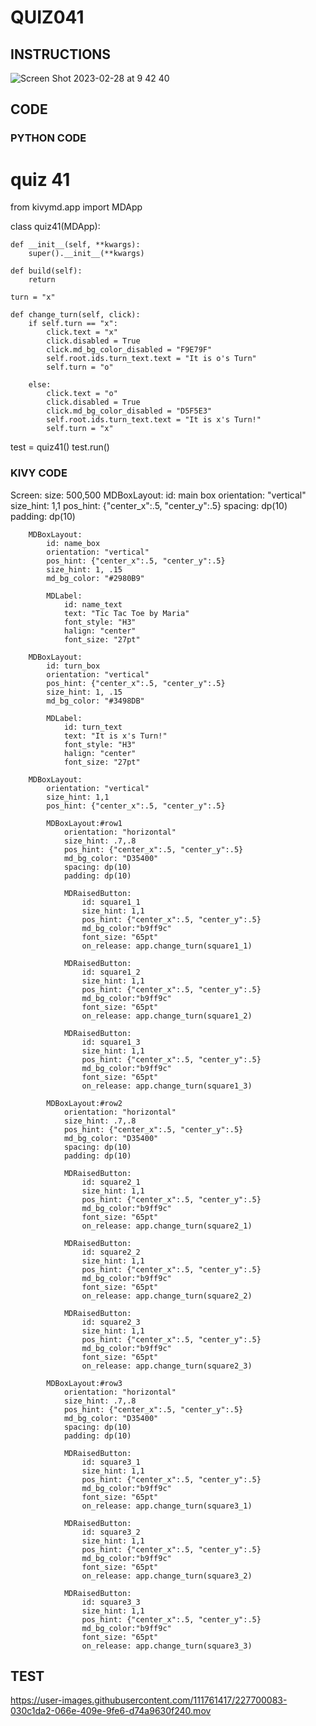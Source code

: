 # QUIZ041

## INSTRUCTIONS
![Screen Shot 2023-02-28 at 9 42 40](https://user-images.githubusercontent.com/111761417/221722596-9aee9b01-63ff-4196-8c27-627898dce29a.png)

## CODE

### PYTHON CODE
# quiz 41

from kivymd.app import MDApp


class quiz41(MDApp):

    def __init__(self, **kwargs):
        super().__init__(**kwargs)

    def build(self):
        return

    turn = "x"

    def change_turn(self, click):
        if self.turn == "x":
            click.text = "x"
            click.disabled = True
            click.md_bg_color_disabled = "F9E79F"
            self.root.ids.turn_text.text = "It is o's Turn"
            self.turn = "o"

        else:
            click.text = "o"
            click.disabled = True
            click.md_bg_color_disabled = "D5F5E3"
            self.root.ids.turn_text.text = "It is x's Turn!"
            self.turn = "x"


test = quiz41()
test.run()

### KIVY CODE

Screen:
    size: 500,500
    MDBoxLayout:
        id: main box
        orientation: "vertical"
        size_hint: 1,1
        pos_hint: {"center_x":.5, "center_y":.5}
        spacing: dp(10)
        padding: dp(10)

        MDBoxLayout:
            id: name_box
            orientation: "vertical"
            pos_hint: {"center_x":.5, "center_y":.5}
            size_hint: 1, .15
            md_bg_color: "#2980B9"

            MDLabel:
                id: name_text
                text: "Tic Tac Toe by Maria"
                font_style: "H3"
                halign: "center"
                font_size: "27pt"

        MDBoxLayout:
            id: turn_box
            orientation: "vertical"
            pos_hint: {"center_x":.5, "center_y":.5}
            size_hint: 1, .15
            md_bg_color: "#3498DB"

            MDLabel:
                id: turn_text
                text: "It is x's Turn!"
                font_style: "H3"
                halign: "center"
                font_size: "27pt"

        MDBoxLayout:
            orientation: "vertical"
            size_hint: 1,1
            pos_hint: {"center_x":.5, "center_y":.5}

            MDBoxLayout:#row1
                orientation: "horizontal"
                size_hint: .7,.8
                pos_hint: {"center_x":.5, "center_y":.5}
                md_bg_color: "D35400"
                spacing: dp(10)
                padding: dp(10)

                MDRaisedButton:
                    id: square1_1
                    size_hint: 1,1
                    pos_hint: {"center_x":.5, "center_y":.5}
                    md_bg_color:"b9ff9c"
                    font_size: "65pt"
                    on_release: app.change_turn(square1_1)

                MDRaisedButton:
                    id: square1_2
                    size_hint: 1,1
                    pos_hint: {"center_x":.5, "center_y":.5}
                    md_bg_color:"b9ff9c"
                    font_size: "65pt"
                    on_release: app.change_turn(square1_2)

                MDRaisedButton:
                    id: square1_3
                    size_hint: 1,1
                    pos_hint: {"center_x":.5, "center_y":.5}
                    md_bg_color:"b9ff9c"
                    font_size: "65pt"
                    on_release: app.change_turn(square1_3)

            MDBoxLayout:#row2
                orientation: "horizontal"
                size_hint: .7,.8
                pos_hint: {"center_x":.5, "center_y":.5}
                md_bg_color: "D35400"
                spacing: dp(10)
                padding: dp(10)

                MDRaisedButton:
                    id: square2_1
                    size_hint: 1,1
                    pos_hint: {"center_x":.5, "center_y":.5}
                    md_bg_color:"b9ff9c"
                    font_size: "65pt"
                    on_release: app.change_turn(square2_1)

                MDRaisedButton:
                    id: square2_2
                    size_hint: 1,1
                    pos_hint: {"center_x":.5, "center_y":.5}
                    md_bg_color:"b9ff9c"
                    font_size: "65pt"
                    on_release: app.change_turn(square2_2)

                MDRaisedButton:
                    id: square2_3
                    size_hint: 1,1
                    pos_hint: {"center_x":.5, "center_y":.5}
                    md_bg_color:"b9ff9c"
                    font_size: "65pt"
                    on_release: app.change_turn(square2_3)

            MDBoxLayout:#row3
                orientation: "horizontal"
                size_hint: .7,.8
                pos_hint: {"center_x":.5, "center_y":.5}
                md_bg_color: "D35400"
                spacing: dp(10)
                padding: dp(10)

                MDRaisedButton:
                    id: square3_1
                    size_hint: 1,1
                    pos_hint: {"center_x":.5, "center_y":.5}
                    md_bg_color:"b9ff9c"
                    font_size: "65pt"
                    on_release: app.change_turn(square3_1)

                MDRaisedButton:
                    id: square3_2
                    size_hint: 1,1
                    pos_hint: {"center_x":.5, "center_y":.5}
                    md_bg_color:"b9ff9c"
                    font_size: "65pt"
                    on_release: app.change_turn(square3_2)

                MDRaisedButton:
                    id: square3_3
                    size_hint: 1,1
                    pos_hint: {"center_x":.5, "center_y":.5}
                    md_bg_color:"b9ff9c"
                    font_size: "65pt"
                    on_release: app.change_turn(square3_3)

## TEST

https://user-images.githubusercontent.com/111761417/227700083-030c1da2-066e-409e-9fe6-d74a9630f240.mov


